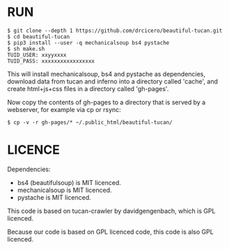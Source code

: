 # RUN

~~~
$ git clone --depth 1 https://github.com/drcicero/beautiful-tucan.git
$ cd beautiful-tucan
$ pip3 install --user -q mechanicalsoup bs4 pystache
$ sh make.sh
TUID_USER: xxyyxxxx
TUID_PASS: xxxxxxxxxxxxxxxxx
~~~

This will install mechanicalsoup, bs4 and pystache as dependencies,
download data from tucan and inferno into a directory called 'cache', and
create html+js+css files in a directory called 'gh-pages'.

Now copy the contents of gh-pages to a directory that is served by a webserver,
for example via cp or rsync:
~~~
$ cp -v -r gh-pages/* ~/.public_html/beautiful-tucan/
~~~

# LICENCE

Dependencies:
* bs4 (beautifulsoup) is MIT licenced.
* mechanicalsoup is MIT licenced.
* pystache is MIT licenced.

This code is based on tucan-crawler by davidgengenbach, which is GPL licenced.

Because our code is based on GPL licenced code, this code is also GPL licenced.
